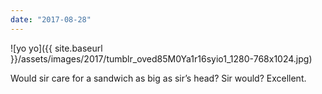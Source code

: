 ```yaml
---
date: "2017-08-28"
---
```


![yo yo]({{ site.baseurl }}/assets/images/2017/tumblr_oved85M0Ya1r16syio1_1280-768x1024.jpg)

Would sir care for a sandwich as big as sir’s head? Sir would? Excellent.

